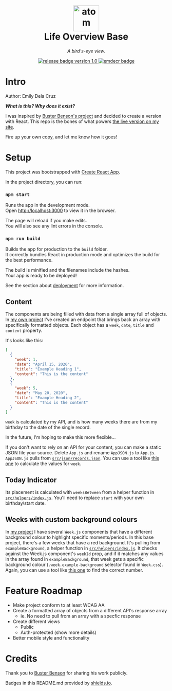 <h1 align="center">
    <a href="https://emilydelacruz.com" target="_blank"><img src="https://emilydelacruz.com/files/connection.png" alt="atom graphic" width="80"></a>
    <br>
    Life Overview Base
</h1>

<p align="center"><em>A bird's-eye view.</em></p>

<p align="center">
    <a href="https://github.com/emdecr/edc/releases">
        <img src="https://img.shields.io/badge/release-v1.0-blue.svg" alt="release badge version 1.0">
    </a>
    <a href="https://emilydelacruz.com">
        <img src="https://img.shields.io/badge/%3C%2F%3E%20with%20%E2%99%A5%EF%B8%8E%20by-emdecr-red.svg" alt="emdecr badge">
    </a>
    
</p>

# Intro

Author: Emily Dela Cruz

_**What is this? Why does it exist?**_

I was inspired by <a href="https://busterbenson.com/the-life-of/buster/" target="_blank">Buster Benson's project</a> and decided to create a version with React. This repo is the bones of what powers <a href="https://emilydelacruz.com/life-overview" target="_blank">the live version on my site</a>.

Fire up your own copy, and let me know how it goes!

# Setup

This project was bootstrapped with [Create React App](https://github.com/facebook/create-react-app).

In the project directory, you can run:

### `npm start`

Runs the app in the development mode.<br />
Open [http://localhost:3000](http://localhost:3000) to view it in the browser.

The page will reload if you make edits.<br />
You will also see any lint errors in the console.

### `npm run build`

Builds the app for production to the `build` folder.<br />
It correctly bundles React in production mode and optimizes the build for the best performance.

The build is minified and the filenames include the hashes.<br />
Your app is ready to be deployed!

See the section about [deployment](https://facebook.github.io/create-react-app/docs/deployment) for more information.

## Content

The components are being filled with data from a single array full of objects.
In <a href="https://emilydelacruz.com/life-overview" target="_blank">my own project</a> I've created an endpoint that brings back an array with specifically formatted objects.
Each object has a `week`, `date`, `title` and `content` property.

It's looks like this:

```json
[
  {
    "week": 1,
    "date": "April 15, 2020",
    "title": "Example Heading 1",
    "content": "This is the content"
  },
  {
    "week": 5,
    "date": "May 20, 2020",
    "title": "Example Heading 2",
    "content": "This is the content"
  }
]
```

`week` is calculated by my API, and is how many weeks there are from my birthday to the date of the single record.

In the future, I'm hoping to make this more flexible...

If you don't want to rely on an API for your content, you can make a static JSON file your source.
Delete `App.js` and rename `AppJSON.js` to `App.js`. `AppJSON.js` pulls from [`src/json/records.json`](https://github.com/emdecr/life-overview-base/blob/master/src/json/records.json). You can use a tool like [this one](https://www.timeanddate.com/date/weeknumber.html) to calculate the values for `week`.

## Today Indicator

Its placement is calculated with `weeksBetween` from a helper function in [`src/helpers/index.js`](https://github.com/emdecr/life-overview-base/blob/master/src/helpers/index.js).
You'll need to replace `start` with your own birthday/start date.

## Weeks with custom background colours

In <a href="https://emilydelacruz.com/life-overview" target="_blank">my project</a> I have several `Week.js` components that have a different background colour to highlight specific moments/periods. In this base project, there's a few weeks that have a red background. It's pulling from `exampleBackground`, a helper function in [`src/helpers/index.js`](https://github.com/emdecr/life-overview-base/blob/master/src/helpers/index.js). It checks against the Week.js component's `weekId` prop, and if it matches any values in the array found in `exampleBackground`, that week gets a specific background colour (`.week.example-background` selector found in `Week.css`). Again, you can use a tool like [this one](https://www.timeanddate.com/date/weeknumber.html) to find the correct number.

# Feature Roadmap

- Make project conform to at least WCAG AA
- Create a formatted array of objects from a different API's response array
  - ie. No need to pull from an array with a specfic response
- Create different views
  - Public
  - Auth-protected (show more details)
- Better mobile style and functionality

# Credits

Thank you to <a href="https://busterbenson.com/" taarget="_blank">Buster Benson</a> for sharing his work publicly.

Badges in this README.md provided by [shields.io](https://shields.io/#your-badge).
